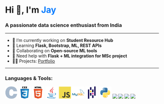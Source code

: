 # Hi 👋, I'm <span style="color:#007bff;">Jay</span>  
### A passionate data science enthusiast from India  

---

- 🔭 I’m currently working on **Student Resource Hub**  
- 🌱 Learning **Flask, Bootstrap, ML, REST APIs**  
- 👯 Collaborating on **Open-source ML tools**  
- 🤝 Need help with **Flask + ML integration for MSc project**  
- 👨‍💻 Projects: [Portfolio](https://jay-prakash-bhu.github.io/portfolio-web/)  

---

### Languages & Tools:

<a href="https://www.cprogramming.com/"><img src="https://raw.githubusercontent.com/devicons/devicon/master/icons/c/c-original.svg" width="40"></a>
<a href="https://www.w3schools.com/css/"><img src="https://raw.githubusercontent.com/devicons/devicon/master/icons/css3/css3-original-wordmark.svg" width="40"></a>
<a href="https://www.w3.org/html/"><img src="https://raw.githubusercontent.com/devicons/devicon/master/icons/html5/html5-original-wordmark.svg" width="40"></a>
<a href="https://www.java.com"><img src="https://raw.githubusercontent.com/devicons/devicon/master/icons/java/java-original.svg" width="40"></a>
<a href="https://developer.mozilla.org/en-US/docs/Web/JavaScript"><img src="https://raw.githubusercontent.com/devicons/devicon/master/icons/javascript/javascript-original.svg" width="40"></a>
<a href="https://www.mysql.com/"><img src="https://raw.githubusercontent.com/devicons/devicon/master/icons/mysql/mysql-original-wordmark.svg" width="40"></a>
<a href="https://pandas.pydata.org/"><img src="https://raw.githubusercontent.com/devicons/devicon/master/icons/pandas/pandas-original.svg" width="40"></a>
<a href="https://www.python.org"><img src="https://raw.githubusercontent.com/devicons/devicon/master/icons/python/python-original.svg" width="40"></a>
<a href="https://pytorch.org/"><img src="https://www.vectorlogo.zone/logos/pytorch/pytorch-icon.svg" width="40"></a>
<a href="https://seaborn.pydata.org/"><img src="https://seaborn.pydata.org/_images/logo-mark-lightbg.svg" width="40"></a>
<a href="https://www.tensorflow.org"><img src="https://www.vectorlogo.zone/logos/tensorflow/tensorflow-icon.svg" width="40"></a>
<a href="https://unity.com/"><img src="https://www.vectorlogo.zone/logos/unity3d/unity3d-icon.svg" width="40"></a>
